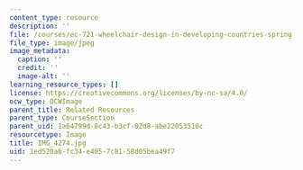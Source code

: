 ```yaml
---
content_type: resource
description: ''
file: /courses/ec-721-wheelchair-design-in-developing-countries-spring-2009/1ed520abfc34e4057c8158d05bea49f7_IMG_4274.jpg
file_type: image/jpeg
image_metadata:
  caption: ''
  credit: ''
  image-alt: ''
learning_resource_types: []
license: https://creativecommons.org/licenses/by-nc-sa/4.0/
ocw_type: OCWImage
parent_title: Related Resources
parent_type: CourseSection
parent_uid: 1a64799d-8c43-b3cf-02d8-abe22053510c
resourcetype: Image
title: IMG_4274.jpg
uid: 1ed520ab-fc34-e405-7c81-58d05bea49f7
---
```


